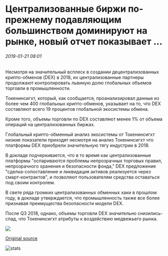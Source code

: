 # Централизованные биржи по-прежнему подавляющим большинством доминируют на рынке, новый отчет показывает ...

###### 2019-01-21 08:01

Несмотря на значительный всплеск в создании децентрализованных крипто-обменов (DEX) в 2018, их централизованные партнеры продолжают контролировать львиную долю глобальных объемов торговли в промышленности.

Токенинсигхт, который, как сообщается, проанализировал данные из более чем 400 глобальных крипто-обменов, указывает на то, что DEX составляют всего 19 процентов глобальной экосистемы обмена.

Кроме того, объемы торговли по DEX составляют менее 1% от объема операций на централизованных биржах.

Глобальный крипто-обменный анализ экосистемы от Токенинсигхт низкие показатели приходят несмотря на анализ Токенинсигхт что платформы DEX приобрели значительную тягу индустрии в 2018.

В докладе подчеркивается, что в то время как централизованные платформы "оспариваются проблемы непрозрачных торговых правил, непрозрачного хранения и безопасности фонда," DEX предложение "сделка-сопоставление и ликвидация активов реализуется через смарт-контрактов", и позволяют пользователям средства оставаться под своим контролем.

В свете ряда громких централизованных обменных хаки в прошлом году, в докладе утверждается, что промышленность также все более признавая преимущества безопасности модели DEX.

После Q3 2018, однако, объемы торговли DEX значительно снизились-спад, что Токенинсигхт атрибуты к воздействию медвежьего рынка.

![](https://s3.cointelegraph.com/storage/uploads/view/b88e56a26982beb35eb3665b9715d855.png)

[Original source](https://cointelegraph.com/news/centralized-exchanges-still-overwhelmingly-dominate-market-new-report-shows)

![stats](https://c.statcounter.com/11760860/0/a89fa40b/1/ "stats")